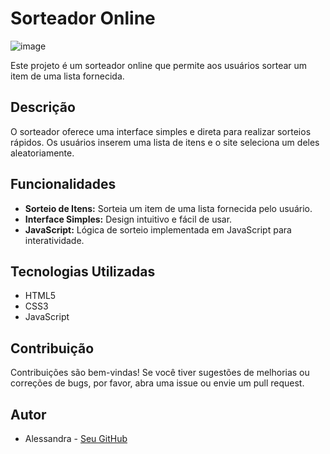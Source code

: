 # Sorteador Online

![image](https://github.com/user-attachments/assets/9f604f9c-23b3-4259-8e3b-0589db3f6488)


Este projeto é um sorteador online que permite aos usuários sortear um item de uma lista fornecida.

## Descrição

O sorteador oferece uma interface simples e direta para realizar sorteios rápidos. Os usuários inserem uma lista de itens e o site seleciona um deles aleatoriamente.

## Funcionalidades

* **Sorteio de Itens:** Sorteia um item de uma lista fornecida pelo usuário.
* **Interface Simples:** Design intuitivo e fácil de usar.
* **JavaScript:** Lógica de sorteio implementada em JavaScript para interatividade.

## Tecnologias Utilizadas

* HTML5
* CSS3
* JavaScript

## Contribuição

Contribuições são bem-vindas! Se você tiver sugestões de melhorias ou correções de bugs, por favor, abra uma issue ou envie um pull request.

## Autor

* Alessandra - [Seu GitHub](https://github.com/AlessandraSantanna)
